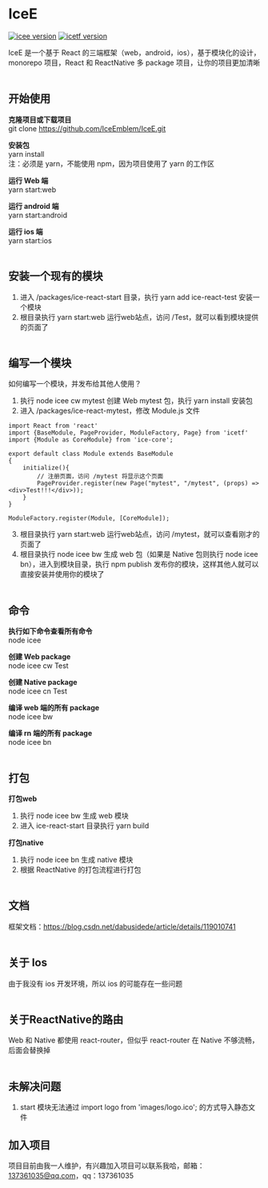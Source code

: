 # IceE

[![icee version](https://img.shields.io/badge/icee-0.3.1-red)](https://github.com/IceEmblem/IceE)
[![icetf version](https://img.shields.io/badge/icetf-0.3.1-yellowgreen)](https://www.npmjs.com/package/icetf)

IceE 是一个基于 React 的三端框架（web，android，ios），基于模块化的设计，monorepo 项目，React 和 ReactNative 多 package 项目，让你的项目更加清晰
</br></br>

## 开始使用
**克隆项目或下载项目** </br>
git clone https://github.com/IceEmblem/IceE.git

**安装包** </br>
yarn install </br>
注：必须是 yarn，不能使用 npm，因为项目使用了 yarn 的工作区

**运行 Web 端** </br>
yarn start:web

**运行 android 端** </br>
yarn start:android

**运行 ios 端** </br>
yarn start:ios
</br></br>

## 安装一个现有的模块
1. 进入 /packages/ice-react-start 目录，执行 yarn add ice-react-test 安装一个模块
2. 根目录执行 yarn start:web 运行web站点，访问 /Test，就可以看到模块提供的页面了
</br></br>

## 编写一个模块
如何编写一个模块，并发布给其他人使用？
1. 执行 node icee cw mytest 创建 Web mytest 包，执行 yarn install 安装包
2. 进入 /packages/ice-react-mytest，修改 Module.js 文件
```javescript
import React from 'react'
import {BaseModule, PageProvider, ModuleFactory, Page} from 'icetf'
import {Module as CoreModule} from 'ice-core';

export default class Module extends BaseModule
{
    initialize(){
        // 注册页面，访问 /mytest 将显示这个页面
        PageProvider.register(new Page("mytest", "/mytest", (props) => <div>Test!!!</div>));
    }
}

ModuleFactory.register(Module, [CoreModule]);
```
3. 根目录执行 yarn start:web 运行web站点，访问 /mytest，就可以查看刚才的页面了
4. 根目录执行 node icee bw 生成 web 包（如果是 Native 包则执行 node icee bn），进入到模块目录，执行 npm publish 发布你的模块，这样其他人就可以直接安装并使用你的模块了
</br></br>

## 命令
**执行如下命令查看所有命令** </br>
node icee

**创建 Web package** </br>
node icee cw Test

**创建 Native package** </br>
node icee cn Test

**编译 web 端的所有 package** </br>
node icee bw

**编译 rn 端的所有 package** </br>
node icee bn
</br></br>

## 打包
**打包web**
1. 执行 node icee bw 生成 web 模块
2. 进入 ice-react-start 目录执行 yarn build

**打包native**
1. 执行 node icee bn 生成 native 模块
2. 根据 ReactNative 的打包流程进行打包
</br></br>

## 文档
框架文档：https://blog.csdn.net/dabusidede/article/details/119010741
</br></br>

## 关于 Ios
由于我没有 ios 开发环境，所以 ios 的可能存在一些问题
</br></br>

## 关于ReactNative的路由
Web 和 Native 都使用 react-router，但似乎 react-router 在 Native 不够流畅，后面会替换掉
</br></br>

## 未解决问题
1. start 模块无法通过 import logo from 'images/logo.ico'; 的方式导入静态文件

## 加入项目
项目目前由我一人维护，有兴趣加入项目可以联系我哈，邮箱：137361035@qq.com，qq：137361035
